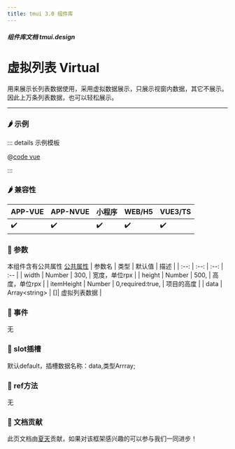 ```yaml
---
title: tmui 3.0 组件库
---
```


<dirtoc></dirtoc>

##### 组件库文档 tmui.design

# 虚拟列表 Virtual
 用来展示长列表数据使用，采用虚拟数据展示，只展示视窗内数据，其它不展示。因此上万条列表数据，也可以轻松展示。

---

### :hot_pepper: 示例

<webview url="https://tmui.design/h5/#/pages/showdata/virtual"></webview>

::: details 示例模板

@[code vue](pages/showdata/virtual.nvue)

:::

### :hot_pepper: 兼容性

| APP-VUE | APP-NVUE | 小程序 | WEB/H5 | VUE3/TS |
| --- | --- | --- | --- | --- |
| :heavy_check_mark: | :heavy_check_mark: | :heavy_check_mark: | :heavy_check_mark: | :heavy_check_mark: |

### :seedling: 参数
本组件含有公共属性 [公共属性](/doc/spec/组件公共样式.md)
| 参数名 | 类型 | 默认值 | 描述 |
| :--: | :--: | :--: | :-- |
| width | Number | 300, | 宽度，单位rpx |
| height | Number | 500, | 高度，单位rpx |
| itemHeight | Number | 0,required:true, | 项目的高度 |
| data | Array\<string\> | []| 虚拟列表数据 |


### :rose: 事件
无

### :corn: slot插槽
默认default，插槽数据名称：data,类型Arrray<any>;

### :green_salad: ref方法
无

### :couplekiss: 文档贡献
此页文档由[夏天](https://gitee.com/Xia_5718)贡献，如果对该框架感兴趣的可以参与我们一同进步！